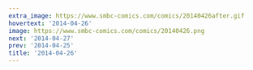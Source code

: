```yaml
---
extra_image: https://www.smbc-comics.com/comics/20140426after.gif
hovertext: '2014-04-26'
image: https://www.smbc-comics.com/comics/20140426.png
next: '2014-04-27'
prev: '2014-04-25'
title: '2014-04-26'
---
```

